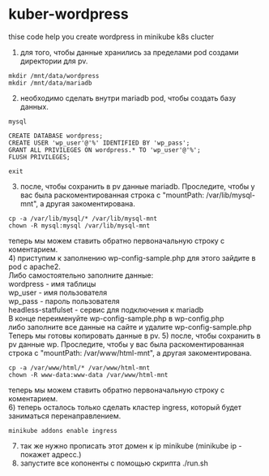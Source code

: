 # kuber-wordpress
thise code help you create wordpress in minikube k8s clucter

1) для того, чтобы данные хранились за пределами pod создами директории для pv. <br>
```ssh minikube 
mkdir /mnt/data/wordpress
mkdir /mnt/data/mariadb
```
2) необходимо сделать внутри mariadb pod, чтобы создать базу данных.
```commandline
mysql 

CREATE DATABASE wordpress;
CREATE USER 'wp_user'@'%' IDENTIFIED BY 'wp_pass';
GRANT ALL PRIVILEGES ON wordpress.* TO 'wp_user'@'%';
FLUSH PRIVILEGES;

exit
```
3) после, чтобы сохранить в pv данные mariadb. Проследите, чтобы у вас была раскоментированная строка с  "mountPath: /var/lib/mysql-mnt", а другая закоментирована.
```commandline
cp -a /var/lib/mysql/* /var/lib/mysql-mnt
chown -R mysql:mysql /var/lib/mysql-mnt
```
теперь мы можем ставить обратно первоначальную строку с коментарием.<br>
4) приступим к заполнению wp-config-sample.php для этого зайдите в pod c apache2. <br>
Либо самостоятельно заполните данные:
<br>wordpress - имя таблицы
<br>wp_user - имя пользователя
<br>wp_pass - пароль пользователя
<br>headless-statfulset - сервис для подключения к mariadb
<br>В конце переименуйте wp-config-sample.php в wp-config.php
<br>либо заполните все данные на сайте и удалите wp-config-sample.php
<br>Теперь мы готовы копировать данные в pv.
5) после, чтобы сохранить в pv данные wp. Проследите, чтобы у вас была раскоментированная строка с  "mountPath: /var/www/html-mnt", а другая закоментирована.
```commandline
cp -a /var/www/html/* /var/www/html-mnt
chown -R www-data:www-data /var/www/html-mnt
```
теперь мы можем ставить обратно первоначальную строку с коментарием.<br>
6) теперь осталось только сделать кластер ingress, который будет заниматься перенаправлением. 
```
minikube addons enable ingress
```
7) так же нужно прописать этот домен к ip minikube (minikube ip - покажет адресс.)
8) запустите все копоненты с помощью скрипта ./run.sh
